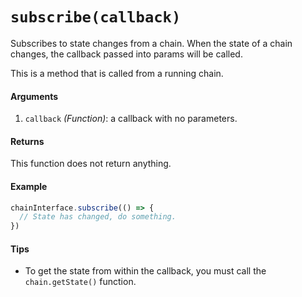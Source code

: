 # `subscribe(callback)`

Subscribes to state changes from a chain. When the state of a chain changes, the callback passed into params will be called.

This is a method that is called from a running chain.

#### Arguments

1. `callback` *(Function)*: a callback with no parameters.

#### Returns

This function does not return anything.

#### Example

```js
chainInterface.subscribe(() => {
  // State has changed, do something.
})
```

#### Tips

* To get the state from within the callback, you must call the `chain.getState()` function.
